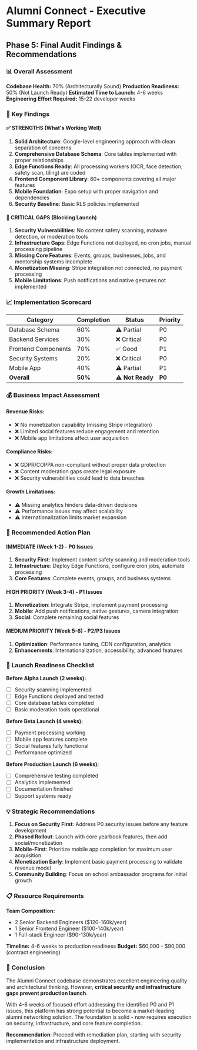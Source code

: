 # Alumni Connect - Executive Summary Report

## Phase 5: Final Audit Findings & Recommendations

### 📊 Overall Assessment
**Codebase Health:** 70% (Architecturally Sound)
**Production Readiness:** 50% (Not Launch Ready)
**Estimated Time to Launch:** 4-6 weeks
**Engineering Effort Required:** 15-22 developer weeks

### 🎯 Key Findings

#### ✅ STRENGTHS (What's Working Well)
1. **Solid Architecture**: Google-level engineering approach with clean separation of concerns
2. **Comprehensive Database Schema**: Core tables implemented with proper relationships
3. **Edge Functions Ready**: All processing workers (OCR, face detection, safety scan, tiling) are coded
4. **Frontend Component Library**: 60+ components covering all major features
5. **Mobile Foundation**: Expo setup with proper navigation and dependencies
6. **Security Baseline**: Basic RLS policies implemented

#### 🚨 CRITICAL GAPS (Blocking Launch)
1. **Security Vulnerabilities**: No content safety scanning, malware detection, or moderation tools
2. **Infrastructure Gaps**: Edge Functions not deployed, no cron jobs, manual processing pipeline
3. **Missing Core Features**: Events, groups, businesses, jobs, and mentorship systems incomplete
4. **Monetization Missing**: Stripe integration not connected, no payment processing
5. **Mobile Limitations**: Push notifications and native gestures not implemented

### 📈 Implementation Scorecard

| Category | Completion | Status | Priority |
|----------|------------|---------|----------|
| Database Schema | 60% | ⚠️ Partial | P0 |
| Backend Services | 30% | ❌ Critical | P0 |
| Frontend Components | 70% | ✅ Good | P1 |
| Security Systems | 20% | ❌ Critical | P0 |
| Mobile App | 40% | ⚠️ Partial | P1 |
| **Overall** | **50%** | **⚠️ Not Ready** | **P0** |

### 💰 Business Impact Assessment

#### Revenue Risks:
- ❌ No monetization capability (missing Stripe integration)
- ❌ Limited social features reduce engagement and retention
- ❌ Mobile app limitations affect user acquisition

#### Compliance Risks:
- ❌ GDPR/COPPA non-compliant without proper data protection
- ❌ Content moderation gaps create legal exposure
- ❌ Security vulnerabilities could lead to data breaches

#### Growth Limitations:
- ⚠️ Missing analytics hinders data-driven decisions
- ⚠️ Performance issues may affect scalability
- ⚠️ Internationalization limits market expansion

### 🎯 Recommended Action Plan

#### IMMEDIATE (Week 1-2) - P0 Issues
1. **Security First**: Implement content safety scanning and moderation tools
2. **Infrastructure**: Deploy Edge Functions, configure cron jobs, automate processing
3. **Core Features**: Complete events, groups, and business systems

#### HIGH PRIORITY (Week 3-4) - P1 Issues
1. **Monetization**: Integrate Stripe, implement payment processing
2. **Mobile**: Add push notifications, native gestures, camera integration
3. **Social**: Complete remaining social features

#### MEDIUM PRIORITY (Week 5-6) - P2/P3 Issues
1. **Optimization**: Performance tuning, CDN configuration, analytics
2. **Enhancements**: Internationalization, accessibility, advanced features

### 🚀 Launch Readiness Checklist

**Before Alpha Launch (2 weeks):**
- [ ] Security scanning implemented
- [ ] Edge Functions deployed and tested
- [ ] Core database tables completed
- [ ] Basic moderation tools operational

**Before Beta Launch (4 weeks):**
- [ ] Payment processing working
- [ ] Mobile app features complete
- [ ] Social features fully functional
- [ ] Performance optimized

**Before Production Launch (6 weeks):**
- [ ] Comprehensive testing completed
- [ ] Analytics implemented
- [ ] Documentation finished
- [ ] Support systems ready

### 💡 Strategic Recommendations

1. **Focus on Security First**: Address P0 security issues before any feature development
2. **Phased Rollout**: Launch with core yearbook features, then add social/monetization
3. **Mobile-First**: Prioritize mobile app completion for maximum user acquisition
4. **Monetization Early**: Implement basic payment processing to validate revenue model
5. **Community Building**: Focus on school ambassador programs for initial growth

### 📋 Resource Requirements

**Team Composition:**
- 2 Senior Backend Engineers ($120-160k/year)
- 1 Senior Frontend Engineer ($100-140k/year) 
- 1 Full-stack Engineer ($90-130k/year)

**Timeline:** 4-6 weeks to production readiness
**Budget:** $60,000 - $90,000 (contract engineering)

### 🎉 Conclusion

The Alumni Connect codebase demonstrates excellent engineering quality and architectural thinking. However, **critical security and infrastructure gaps prevent production launch**. 

With 4-6 weeks of focused effort addressing the identified P0 and P1 issues, this platform has strong potential to become a market-leading alumni networking solution. The foundation is solid - now requires execution on security, infrastructure, and core feature completion.

**Recommendation**: Proceed with remediation plan, starting with security implementation and infrastructure deployment.